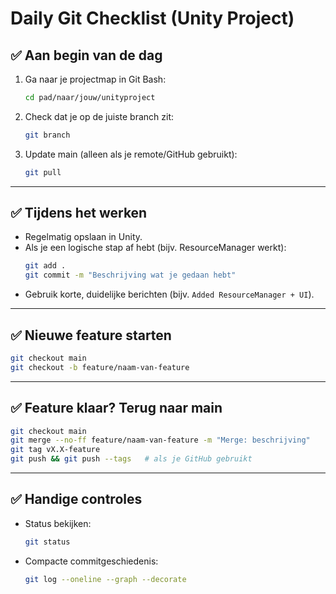 # Daily Git Checklist (Unity Project)

## ✅ Aan begin van de dag
1. Ga naar je projectmap in Git Bash:  
   ```bash
   cd pad/naar/jouw/unityproject
   ```
2. Check dat je op de juiste branch zit:  
   ```bash
   git branch
   ```
3. Update main (alleen als je remote/GitHub gebruikt):  
   ```bash
   git pull
   ```

---

## ✅ Tijdens het werken
- Regelmatig opslaan in Unity.
- Als je een logische stap af hebt (bijv. ResourceManager werkt):  
  ```bash
  git add .
  git commit -m "Beschrijving wat je gedaan hebt"
  ```
- Gebruik korte, duidelijke berichten (bijv. `Added ResourceManager + UI`).

---

## ✅ Nieuwe feature starten
```bash
git checkout main
git checkout -b feature/naam-van-feature
```

---

## ✅ Feature klaar? Terug naar main
```bash
git checkout main
git merge --no-ff feature/naam-van-feature -m "Merge: beschrijving"
git tag vX.X-feature
git push && git push --tags   # als je GitHub gebruikt
```

---

## ✅ Handige controles
- Status bekijken:  
  ```bash
  git status
  ```

- Compacte commitgeschiedenis:  
  ```bash
  git log --oneline --graph --decorate
  ```
